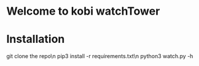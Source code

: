 # Welcome to kobi watchTower

# Installation
git clone the repo\n
pip3 install -r requirements.txt\n
python3 watch.py -h 
